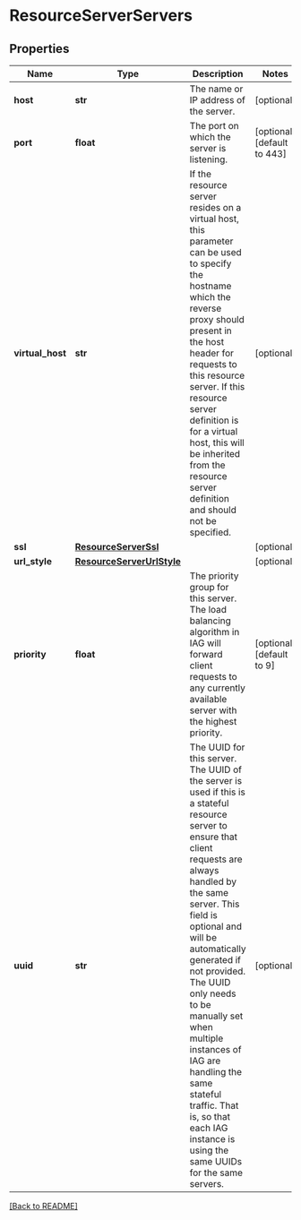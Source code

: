 # ResourceServerServers


## Properties

Name | Type | Description | Notes
------------ | ------------- | ------------- | -------------
**host** | **str** | The name or IP address of the server.  | [optional] 
**port** | **float** | The port on which the server is listening.  | [optional] [default to 443]
**virtual_host** | **str** | If the resource server resides on a virtual host, this parameter can be used to specify the hostname which the reverse proxy should present in the host header for requests to this resource server. If this resource server definition is for a virtual host, this will be inherited from the resource server definition and should not be specified.  | [optional] 
**ssl** | [**ResourceServerSsl**](ResourceServerSsl.md) |  | [optional] 
**url_style** | [**ResourceServerUrlStyle**](ResourceServerUrlStyle.md) |  | [optional] 
**priority** | **float** | The priority group for this server. The load balancing algorithm in IAG will forward client requests to any currently available  server with the highest priority.  | [optional] [default to 9]
**uuid** | **str** | The UUID for this server. The UUID of the server is used if this  is a stateful resource server to ensure that client requests are always handled by the same server. This field is optional and will be automatically generated if not provided. The UUID only needs to be manually set when multiple instances  of IAG are handling the same stateful traffic. That is, so that  each IAG instance is using the same UUIDs for the same servers.  | [optional] 

[[Back to README]](../README.md)



